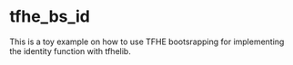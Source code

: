 # tfhe_bs_id
This is a toy example on how to use TFHE bootsrapping for implementing the identity function with tfhelib.
